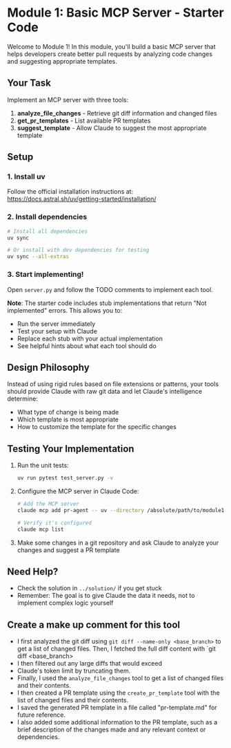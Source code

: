 # Module 1: Basic MCP Server - Starter Code

Welcome to Module 1! In this module, you'll build a basic MCP server that helps developers create better pull requests by analyzing code changes and suggesting appropriate templates.

## Your Task

Implement an MCP server with three tools:

1. **analyze_file_changes** - Retrieve git diff information and changed files
2. **get_pr_templates** - List available PR templates 
3. **suggest_template** - Allow Claude to suggest the most appropriate template

## Setup

### 1. Install uv

Follow the official installation instructions at: https://docs.astral.sh/uv/getting-started/installation/

### 2. Install dependencies

```bash
# Install all dependencies
uv sync

# Or install with dev dependencies for testing
uv sync --all-extras
```

### 3. Start implementing!

Open `server.py` and follow the TODO comments to implement each tool.

**Note**: The starter code includes stub implementations that return "Not implemented" errors. This allows you to:
- Run the server immediately
- Test your setup with Claude
- Replace each stub with your actual implementation
- See helpful hints about what each tool should do

## Design Philosophy

Instead of using rigid rules based on file extensions or patterns, your tools should provide Claude with raw git data and let Claude's intelligence determine:
- What type of change is being made
- Which template is most appropriate
- How to customize the template for the specific changes

## Testing Your Implementation

1. Run the unit tests:
   ```bash
   uv run pytest test_server.py -v
   ```

2. Configure the MCP server in Claude Code:
   ```bash
   # Add the MCP server
   claude mcp add pr-agent -- uv --directory /absolute/path/to/module1/starter run server.py
   
   # Verify it's configured
   claude mcp list
   ```

3. Make some changes in a git repository and ask Claude to analyze your changes and suggest a PR template

## Need Help?

- Check the solution in `../solution/` if you get stuck
- Remember: The goal is to give Claude the data it needs, not to implement complex logic yourself

## Create a make up comment for this tool
- I first analyzed the git diff using `git diff --name-only <base_branch>` to get a list of changed files. Then, I fetched the full diff content with `git diff <base_branch>
- I then filtered out any large diffs that would exceed
- Claude's token limit by truncating them.
- Finally, I used the `analyze_file_changes` tool to get a list of changed files and their contents.
- I then created a PR template using the `create_pr_template` tool with the list of changed files and their contents.
- I saved the generated PR template in a file called "pr-template.md" for future reference.
- I also added some additional information to the PR template, such as a brief description of the changes made and any relevant context or dependencies.
